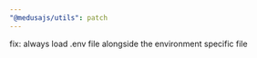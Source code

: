 ```yaml
---
"@medusajs/utils": patch
---
```


fix: always load .env file alongside the environment specific file
